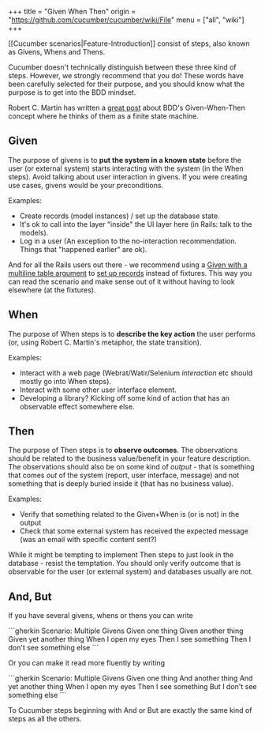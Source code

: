 +++
title = "Given When Then"
origin = "https://github.com/cucumber/cucumber/wiki/File"
menu = ["all", "wiki"]
+++

\[\[Cucumber scenarios|Feature-Introduction\]\] consist of steps, also known as Givens, Whens and Thens.

Cucumber doesn't technically distinguish between these three kind of steps. However, we strongly recommend that you do! These words have been carefully selected for their purpose, and you should know what the purpose is to get into the BDD mindset.

Robert C. Martin has written a [great post](https://sites.google.com/site/unclebobconsultingllc/the-truth-about-bdd) about BDD's Given-When-Then concept where he thinks of them as a finite state machine.

Given
-----

The purpose of givens is to **put the system in a known state** before the user (or external system) starts interacting with the system (in the When steps). Avoid talking about user interaction in givens. If you were creating use cases, givens would be your preconditions.

Examples:

-   Create records (model instances) / set up the database state.
-   It's ok to call into the layer "inside" the UI layer here (in Rails: talk to the models).
-   Log in a user (An exception to the no-interaction recommendation. Things that "happened earlier" are ok).

And for all the Rails users out there - we recommend using a [Given with a multiline table argument](https://github.com/aslakhellesoy/cucumber-rails-test/blob/master/features/manage_lorries.feature) to [set up records](https://github.com/aslakhellesoy/cucumber-rails-test/blob/master/features/step_definitions/lorry_steps.rb) instead of fixtures. This way you can read the scenario and make sense out of it without having to look elsewhere (at the fixtures).

When
----

The purpose of When steps is to **describe the key action** the user performs (or, using Robert C. Martin's metaphor, the state transition).

Examples:

-   Interact with a web page (Webrat/Watir/Selenium *interaction* etc should mostly go into When steps).
-   Interact with some other user interface element.
-   Developing a library? Kicking off some kind of action that has an observable effect somewhere else.

Then
----

The purpose of Then steps is to **observe outcomes**. The observations should be related to the business value/benefit in your feature description. The observations should also be on some kind of *output* - that is something that comes *out* of the system (report, user interface, message) and not something that is deeply buried inside it (that has no business value).

Examples:

-   Verify that something related to the Given+When is (or is not) in the output
-   Check that some external system has received the expected message (was an email with specific content sent?)

While it might be tempting to implement Then steps to just look in the database - resist the temptation. You should only verify outcome that is observable for the user (or external system) and databases usually are not.

And, But
--------

If you have several givens, whens or thens you can write

\`\`\`gherkin
Scenario: Multiple Givens
Given one thing
Given another thing
Given yet another thing
When I open my eyes
Then I see something
Then I don't see something else
\`\`\`

Or you can make it read more fluently by writing

\`\`\`gherkin
Scenario: Multiple Givens
Given one thing
And another thing
And yet another thing
When I open my eyes
Then I see something
But I don't see something else
\`\`\`

To Cucumber steps beginning with And or But are exactly the same kind of steps as all the others.

